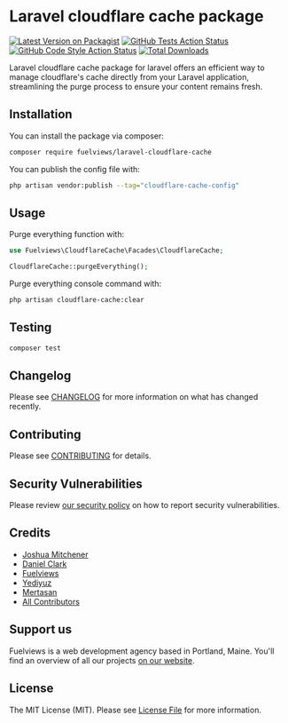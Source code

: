 # Laravel cloudflare cache package

[![Latest Version on Packagist](https://img.shields.io/packagist/v/fuelviews/laravel-cloudflare-cache.svg?style=flat-square)](https://packagist.org/packages/fuelviews/laravel-cloudflare-cache)
[![GitHub Tests Action Status](https://img.shields.io/github/actions/workflow/status/fuelviews/laravel-cloudflare-cache/run-tests.yml?branch=main&label=tests&style=flat-square)](https://github.com/fuelviews/laravel-cloudflare-cache/actions/workflows/run-tests.yml?query=workflow%3Arun-tests+branch%3Amain)
[![GitHub Code Style Action Status](https://img.shields.io/github/actions/workflow/status/fuelviews/laravel-cloudflare-cache/fix-php-code-style-issues.yml?label=code%20style&style=flat-square)](https://github.com/fuelviews/laravel-cloudflare-cache/actions/workflows/php-cs-fixer.yml?query=workflow%3A%22%5C%22Fix%22)
[![Total Downloads](https://img.shields.io/packagist/dt/fuelviews/laravel-cloudflare-cache.svg?style=flat-square)](https://packagist.org/packages/fuelviews/laravel-cloudflare-cache)

Laravel cloudflare cache package for laravel offers an efficient way to manage cloudflare's cache directly from your Laravel application, streamlining the purge process to ensure your content remains fresh.

## Installation

You can install the package via composer:

```bash
composer require fuelviews/laravel-cloudflare-cache
```

You can publish the config file with:

```bash
php artisan vendor:publish --tag="cloudflare-cache-config"
```

## Usage

Purge everything function with:

```php
use Fuelviews\CloudflareCache\Facades\CloudflareCache;

CloudflareCache::purgeEverything();
```

Purge everything console command with:

```bash
php artisan cloudflare-cache:clear
```

## Testing

```bash
composer test
```

## Changelog

Please see [CHANGELOG](CHANGELOG.md) for more information on what has changed recently.

## Contributing

Please see [CONTRIBUTING](CONTRIBUTING.md) for details.

## Security Vulnerabilities

Please review [our security policy](../../security/policy) on how to report security vulnerabilities.

## Credits

- [Joshua Mitchener](https://github.com/thejmitchener)
- [Daniel Clark](https://github.com/sweatybreeze)
- [Fuelviews](https://github.com/fuelviews)
- [Yediyuz](https://github.com/yediyuz)
- [Mertasan](https://github.com/mertasan)
- [All Contributors](../../contributors)

## Support us

Fuelviews is a web development agency based in Portland, Maine. You'll find an overview of all our projects [on our website](https://fuelviews.com).

## License

The MIT License (MIT). Please see [License File](LICENSE.md) for more information.
